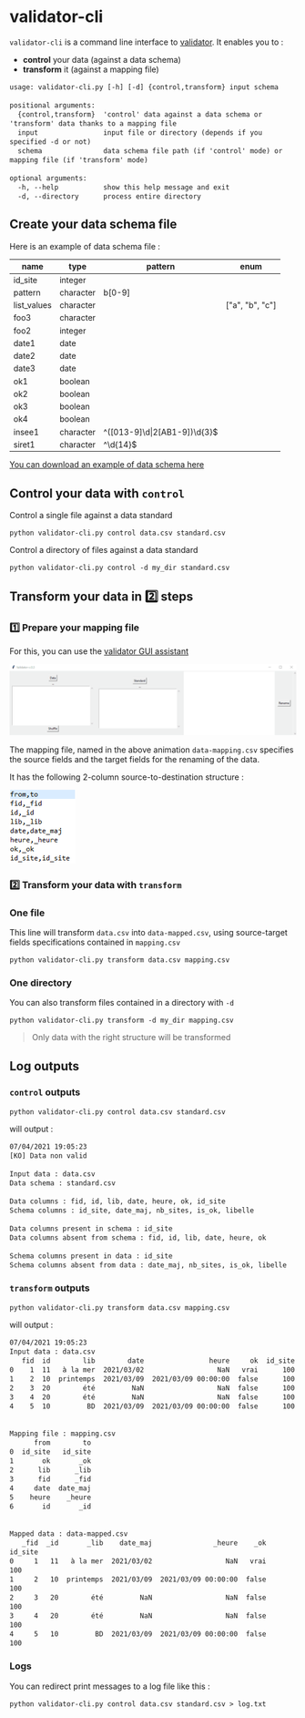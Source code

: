 # validator-cli

`validator-cli` is a command line interface to [validator](https://github.com/datagistips/validator). It enables you to :

- **control** your data (against a data schema)
- **transform** it (against a mapping file)

>

	usage: validator-cli.py [-h] [-d] {control,transform} input schema
	
	positional arguments:
	  {control,transform}  'control' data against a data schema or 'transform' data thanks to a mapping file
	  input                input file or directory (depends if you specified -d or not)
	  schema               data schema file path (if 'control' mode) or mapping file (if 'transform' mode)
	
	optional arguments:
	  -h, --help           show this help message and exit
	  -d, --directory      process entire directory

## Create your data schema file

Here is an example of data schema file :

|name       |type     |pattern                    |enum           |
|-----------|---------|---------------------------|---------------|
|id_site    |integer  |                           |               |
|pattern    |character|b[0-9]                     |               |
|list_values|character|                           |["a", "b", "c"]|
|foo3       |character|                           |               |
|foo2       |integer  |                           |               |
|date1      |date     |                           |               |
|date2      |date     |                           |               |
|date3      |date     |                           |               |
|ok1        |boolean  |                           |               |
|ok2        |boolean  |                           |               |
|ok3        |boolean  |                           |               |
|ok4        |boolean  |                           |               |
|insee1     |character|^([013-9]\d&#124;2[AB1-9])\d{3}$|               |
|siret1     |character|^\d{14}$                   |               |


[You can download an example of data schema here](examples/datasets/standard3.csv)

## Control your data with `control`

Control a single file against a data standard

	python validator-cli.py control data.csv standard.csv

Control a directory of files against a data standard

	python validator-cli.py control -d my_dir standard.csv

## Transform your data in :two: steps

### 1️⃣ Prepare your mapping file

For this, you can use the [validator GUI assistant](https://github.com/datagistips/validator)

![](https://github.com/datagistips/validator/raw/main/images/demo.gif)

The mapping file, named in the above animation `data-mapping.csv` specifies the source fields and the target fields for the renaming of the data. 

It has the following 2-column source-to-destination structure :

![](https://github.com/datagistips/validator/raw/main/images/mapping.png)

### :two: Transform your data with `transform`

### One file
This line will transform `data.csv` into `data-mapped.csv`, using source-target fields specifications contained in `mapping.csv`

	python validator-cli.py transform data.csv mapping.csv

### One directory
You can also transform files contained in a directory with `-d`

	python validator-cli.py transform -d my_dir mapping.csv

> Only data with the right structure will be transformed

## Log outputs

### `control` outputs
	python validator-cli.py control data.csv standard.csv

will output :

	07/04/2021 19:05:23
	[KO] Data non valid
	
	Input data : data.csv
	Data schema : standard.csv
	
	Data columns : fid, id, lib, date, heure, ok, id_site
	Schema columns : id_site, date_maj, nb_sites, is_ok, libelle
	
	Data columns present in schema : id_site
	Data columns absent from schema : fid, id, lib, date, heure, ok
	
	Schema columns present in data : id_site
	Schema columns absent from data : date_maj, nb_sites, is_ok, libelle

### `transform` outputs
	python validator-cli.py transform data.csv mapping.csv

will output :

	07/04/2021 19:05:23
	Input data : data.csv
	   fid  id        lib        date                heure     ok  id_site
	0    1  11   à la mer  2021/03/02                  NaN   vrai      100
	1    2  10  printemps  2021/03/09  2021/03/09 00:00:00  false      100
	2    3  20        été         NaN                  NaN  false      100
	3    4  20        été         NaN                  NaN  false      100
	4    5  10         BD  2021/03/09  2021/03/09 00:00:00  false      100
	
	
	Mapping file : mapping.csv
	      from        to
	0  id_site   id_site
	1       ok       _ok
	2      lib      _lib
	3      fid      _fid
	4     date  date_maj
	5    heure    _heure
	6       id       _id
	
	
	Mapped data : data-mapped.csv
	   _fid  _id       _lib    date_maj               _heure    _ok  id_site
	0     1   11   à la mer  2021/03/02                  NaN   vrai      100
	1     2   10  printemps  2021/03/09  2021/03/09 00:00:00  false      100
	2     3   20        été         NaN                  NaN  false      100
	3     4   20        été         NaN                  NaN  false      100
	4     5   10         BD  2021/03/09  2021/03/09 00:00:00  false      100

### Logs
You can redirect print messages to a log file like this :

	python validator-cli.py control data.csv standard.csv > log.txt
